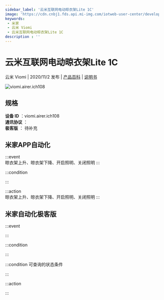 ```yaml
---
sidebar_label: '云米互联网电动晾衣架Lite 1C'
image: 'https://cdn.cnbj1.fds.api.mi-img.com/iotweb-user-center/developer_1679071858672tJagXXOg.png?GalaxyAccessKeyId=AKVGLQWBOVIRQ3XLEW&Expires=9223372036854775807&Signature=HoeaJG/VGPnVH66g2F1d8FMeNd8='
keywords: 
 - 米家
 - 云米 Viomi
 - 云米互联网电动晾衣架Lite 1C
description : ''
---
```

# 云米互联网电动晾衣架Lite 1C

云米 Viomi | 2020/11/2 发布 | [产品百科](https://home.mi.com/webapp/content/baike/product/index.html?model=viomi.airer.ich108/) | [说明书](https://home.mi.com/views/introduction.html?model=viomi.airer.ich108&region=cn)

![viomi.airer.ich108](https://cdn.cnbj1.fds.api.mi-img.com/iotweb-user-center/developer_1679071858672tJagXXOg.png?GalaxyAccessKeyId=AKVGLQWBOVIRQ3XLEW&Expires=9223372036854775807&Signature=HoeaJG/VGPnVH66g2F1d8FMeNd8=)

## 规格  
> 
**设备 ID** ：viomi.airer.ich108  
**通讯协议** ：  
**极客版**  ： 待补充 


## 米家APP自动化  

:::event  
晾衣架上升、晾衣架下降、开启照明、关闭照明
:::

:::condition  

:::

:::action   
晾衣架上升、晾衣架下降、开启照明、关闭照明
:::

## 米家自动化极客版  

:::event  

:::

:::condition  

:::

:::condition 可查询的状态条件  

:::

:::action  

:::

        

